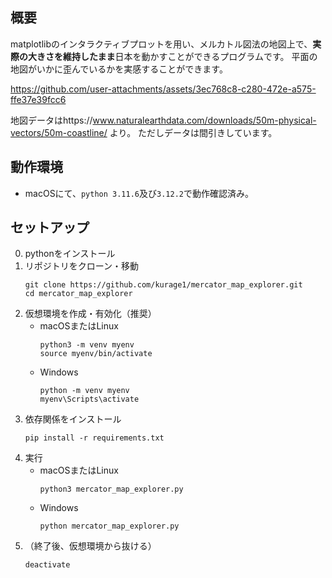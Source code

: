 ## 概要

matplotlibのインタラクティブプロットを用い、メルカトル図法の地図上で、**実際の大きさを維持したまま**日本を動かすことができるプログラムです。
平面の地図がいかに歪んでいるかを実感することができます。


https://github.com/user-attachments/assets/3ec768c8-c280-472e-a575-ffe37e39fcc6


地図データはhttps://www.naturalearthdata.com/downloads/50m-physical-vectors/50m-coastline/ より。
ただしデータは間引きしています。

## 動作環境
 - macOSにて、```python 3.11.6```及び```3.12.2```で動作確認済み。

## セットアップ
0. pythonをインストール
1. リポジトリをクローン・移動
    ```shell
    git clone https://github.com/kurage1/mercator_map_explorer.git
    cd mercator_map_explorer
    ```
3. 仮想環境を作成・有効化（推奨）
   - macOSまたはLinux
     ```shell
     python3 -m venv myenv
     source myenv/bin/activate
     ```
   - Windows
     ```shell
     python -m venv myenv
     myenv\Scripts\activate
     ```
4. 依存関係をインストール
    ```shell
    pip install -r requirements.txt
    ```
5. 実行
   - macOSまたはLinux
     ```shell
     python3 mercator_map_explorer.py
     ```
   - Windows
     ```shell
     python mercator_map_explorer.py
     ```
6. （終了後、仮想環境から抜ける）
    ```shell
    deactivate
    ```
